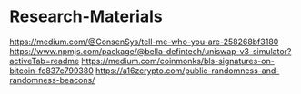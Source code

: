 # Research-Materials

https://medium.com/@ConsenSys/tell-me-who-you-are-258268bf3180
https://www.npmjs.com/package/@bella-defintech/uniswap-v3-simulator?activeTab=readme
https://medium.com/coinmonks/bls-signatures-on-bitcoin-fc837c799380
https://a16zcrypto.com/public-randomness-and-randomness-beacons/
